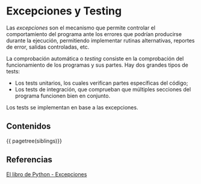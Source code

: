 # Excepciones y Testing


Las *excepciones* son el mecanismo
que permite controlar el comportamiento del programa
ante los errores que podrían producirse durante la ejecución,
permitiendo implementar rutinas alternativas,
reportes de error,
salidas controladas,
etc.

La comprobación automática o *testing* consiste en la comprobación del funcionamiento de los programas y sus partes.
Hay dos grandes tipos de tests:
 
- Los tests unitarios, los cuales verifican partes específicas del código;
- Los tests de integración, que comprueban que múltiples secciones del programa funcionen bien en conjunto.

Los tests se implementan en base a las excepciones.


## Contenidos

{{ pagetree(siblings)}}


## Referencias

[El libro de Python - Excepciones](https://ellibrodepython.com/excepciones-python)